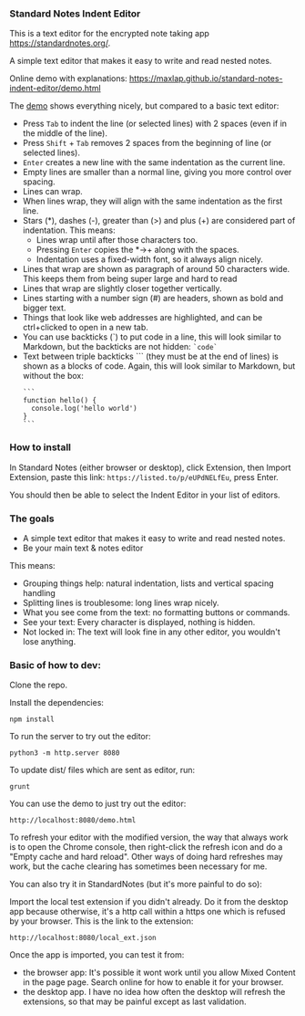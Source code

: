 ### Standard Notes Indent Editor

This is a text editor for the encrypted note taking app https://standardnotes.org/.

A simple text editor that makes it easy to write and read nested notes.

Online demo with explanations: https://maxlap.github.io/standard-notes-indent-editor/demo.html

The [demo](https://maxlap.github.io/standard-notes-indent-editor/demo.html) shows everything nicely, but compared to a basic text editor:

* Press `Tab` to indent the line (or selected lines) with 2 spaces (even if in the middle of the line).
* Press `Shift` + `Tab` removes 2 spaces from the beginning of line (or selected lines).
* `Enter` creates a new line with the same indentation as the current line.
* Empty lines are smaller than a normal line, giving you more control over spacing.
* Lines can wrap.
* When lines wrap, they will align with the same indentation as the first line.
* Stars (*), dashes (-), greater than (>) and plus (+) are considered part of indentation. This means: 
  * Lines wrap until after those characters too.
  * Pressing `Enter` copies the *->+ along with the spaces.
  * Indentation uses a fixed-width font, so it always align nicely.
* Lines that wrap are shown as paragraph of around 50 characters wide. This keeps them from being super large and hard to read
* Lines that wrap are slightly closer together vertically.
* Lines starting with a number sign (#) are headers, shown as bold and bigger text.
* Things that look like web addresses are highlighted, and can be ctrl+clicked to open in a new tab.
* You can use backticks (\`) to put code in a line, this will look similar to Markdown, but the backticks are not hidden: `` `code` `` 
* Text between triple backticks \``` (they must be at the end of lines) is shown as a blocks of code. Again, this will look similar to Markdown, but without the box:
  ````
  ```
  function hello() {
    console.log('hello world')
  }
  ```
  ````

### How to install

In Standard Notes (either browser or desktop), click Extension, then Import Extension, paste this link: `https://listed.to/p/eUPdNELfEu`, press Enter.

You should then be able to select the Indent Editor in your list of editors.

### The goals

* A simple text editor that makes it easy to write and read nested notes.
* Be your main text & notes editor

This means:
* Grouping things help: natural indentation, lists and vertical spacing handling
* Splitting lines is troublesome: long lines wrap nicely.
* What you see come from the text: no formatting buttons or commands.
* See your text: Every character is displayed, nothing is hidden.
* Not locked in: The text will look fine in any other editor, you wouldn't lose anything.

### Basic of how to dev:

Clone the repo.

Install the dependencies:

    npm install

To run the server to try out the editor:

    python3 -m http.server 8080

To update dist/ files which are sent as editor, run:

    grunt

You can use the demo to just try out the editor:

    http://localhost:8080/demo.html

To refresh your editor with the modified version, the way that always work is to open the Chrome console, then right-click the refresh icon and do a "Empty cache and hard reload". Other ways of doing hard refreshes may work, but the cache clearing has sometimes been necessary for me.

You can also try it in StandardNotes (but it's more painful to do so):

Import the local test extension if you didn't already. Do it from the desktop app because otherwise, it's a http call within a https one which is refused by your browser. This is the link to the extension:

    http://localhost:8080/local_ext.json

Once the app is imported, you can test it from:
* the browser app: It's possible it wont work until you allow Mixed Content in the page page. Search online for how to enable it for your browser.
* the desktop app. I have no idea how often the desktop will refresh the extensions, so that may be painful except as last validation.

